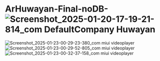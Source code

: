 # ArHuwayan-Final-noDB-![Screenshot_2025-01-20-17-19-21-814_com DefaultCompany Huwayan](https://github.com/user-attachments/assets/8d7e78f2-03d4-4bc1-9522-44cd14740bc0)
![Screenshot_2025-01-23-00-29-23-380_com miui videoplayer](https://github.com/user-attachments/assets/1c8687ed-841d-4c0c-9611-51903f9c1be8)
![Screenshot_2025-01-23-00-29-52-805_com miui videoplayer](https://github.com/user-attachments/assets/a4509e21-421e-4043-938c-1f096ac46c53)
![Screenshot_2025-01-23-00-32-37-158_com miui videoplayer](https://github.com/user-attachments/assets/bcbee862-39b8-40fa-a427-c8d62ba78dfe)
